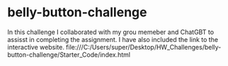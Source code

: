 # belly-button-challenge
In this challenge I collaborated with my grou memeber and ChatGBT to assisst in completing the assignment.
I have also included the link to the interactive website. 
file:///C:/Users/super/Desktop/HW_Challenges/belly-button-challenge/Starter_Code/index.html
